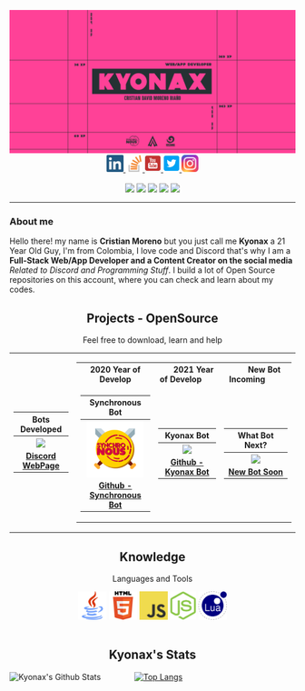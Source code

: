 <div align="center">
<p align="justify/left/right/center">
<img src="https://github.com/Kyonax/Kyonax/blob/master/src/gifs/Github_Readme_Kyonax.gif">
</br>
<a href="https://www.linkedin.com/in/cristian-david-moreno-riaño-82a89b1b3/">
<img src="https://github.com/Kyonax/Kyonax/blob/master/src/images/Image_Logo_Linkedin.png" height='30px'>
</a>
<a href="https://stackoverflow.com/users/14035915/kyonax">
<img src="https://github.com/Kyonax/Kyonax/blob/master/src/images/Image_Logo_StackOverflow.png" height='30px'>
</a>
<a href="https://www.youtube.com/channel/UCOCGuDADwciaJfnCxWoYGHA?view_as=subscriber">
<img src="https://github.com/Kyonax/Kyonax/blob/master/src/images/Image_Logo_YouTube.png" height='30px'>
</a>
<a href="https://twitter.com/kyonax_on">
<img src="https://github.com/Kyonax/Kyonax/blob/master/src/images/Image_Logo_Twitter.png" height='30px'>
</a>
<a href="https://www.instagram.com/kyonax_on/">
<img src="https://github.com/Kyonax/Kyonax/blob/master/src/images/Image_Logo_Instagram.png" height='30px'>
</a>
</br>
</br>
<a href="https://www.twitch.tv/kyonax_on"style="text-decoration: none">
<img src="https://img.shields.io/twitch/status/synk_kyonax">
</a>
<a href="https://www.paypal.com/cgi-bin/webscr?cmd=_s-xclick&hosted_button_id=5LY2Y46Q7DSWL&source=url"style="text-decoration: none">
<img src="https://img.shields.io/badge/Donate-PayPal-green.svg">
</a> 
<a href="https://kyonax.link/discord" style="text-decoration: none">
<img src="https://img.shields.io/discord/763464848457072701?color=blueviolet&label=Server&logo=discord">
</a>
<a href="https://github.com/Kyonax?tab=followers"style="text-decoration: none">
<img src="https://img.shields.io/github/followers/Kyonax?style=social">
</a>
<a href="https://twitter.com/intent/follow?screen_name=kyonax_on"style="text-decoration: none">
<img src="https://img.shields.io/twitter/follow/kyonax_on?style=social">
</a>
</p>
</div>

---

### About me

Hello there! my name is **Cristian Moreno** but you just call me **Kyonax** a 21 Year Old Guy, I'm from Colombia, I love code and Discord that's why I am a **Full-Stack Web/App Developer and a Content Creator on the social media** _Related to Discord and Programming Stuff_. I build a lot of Open Source repositories on this account, where you can check and learn about my codes.

<h2 align="center">Projects - OpenSource</h2>
<p align="center">Feel free to download, learn and help</p>

<table >
<tr><td style="align:center">

|                                        **Bots Developed**                                         |
| :-------------------------------------------------------------------------------------------------------: |
| <img align='center' src='https://discord.com/assets/3437c10597c1526c3dbd98c737c2bcae.svg' height='100px'> |
|                  <a href="https://discord.com/" target="_blank">**Discord WebPage**</a>                   |

</td>

<td>

<table>
<tr><th style="align:center"><b>2020 Year of Develop</b></th><th style="align:center"><b><span>&nbsp;&nbsp;&nbsp;&nbsp;&nbsp;&nbsp;</span>2021 Year of Develop<span>&nbsp;&nbsp;&nbsp;&nbsp;&nbsp;&nbsp;</span> </b></th><th style="align:center"><b><span>&nbsp;&nbsp;&nbsp;&nbsp;&nbsp;&nbsp;&nbsp;&nbsp;</span>New Bot Incoming<span>&nbsp;&nbsp;&nbsp;&nbsp;&nbsp;&nbsp;&nbsp;&nbsp;</span> </b></th>
<tr><td>

|                                                                                 **Synchronous Bot**                                                                                 |
| :---------------------------------------------------------------------------------------------------------------------------------------------------------------------------------: |
| <img align='center' src='https://github.com/Kyonax/bot-discord-synchronous/blob/master/database/multimedia/images/demo/logo/Image_Logo_Discord_Bot_Synchronous.png' height='100px'> |
|                                    <a href="https://github.com/Kyonax/bot-discord-synchronous" target="_blank">**Github - Synchronous Bot**</a>                                     |

</td>

<td align="center">

|                                           **Kyonax Bot**                                           |
| :------------------------------------------------------------------------------------------------: |
|             <img align='center' src='https://i.imgur.com/EJSWafI.png' height='100px'>              |
| <a href="https://github.com/Kyonax/bot-discord-kyonax" target="_blank">**Github - Kyonax Bot**</a> |

</td>
<td align="center">

|                                         **What Bot Next?**                                         |
| :------------------------------------------------------------------------------------------------: |
|             <img align='center' src='https://discord.com/assets/145dc557845548a36a82337912ca3ac5.svg' height='100px'>              |
| <a href="https://kyonax.com" target="_blank">**New Bot Soon**</a> |

</td>
</tr>

</table>

</td>
</tr>
</table>

<h2 align="center">Knowledge</h2>
<p align="center">Languages and Tools</p>

<div align="center">
<img src='https://github.com/Kyonax/Kyonax/blob/master/src/images/Image_Logo_Java.png' height='50px'>
<img src='https://github.com/Kyonax/Kyonax/blob/master/src/images/Image_Logo_Html.png' height='50px'>
<img src='https://github.com/Kyonax/Kyonax/blob/master/src/images/Image_Logo_Js.jpg' height='50px'>
<img src='https://github.com/Kyonax/Kyonax/blob/master/src/images/Image_Logo_NodeJs.png' height='50px'>
<img src='https://github.com/Kyonax/Kyonax/blob/master/src/images/Image_Logo_Lua.png' height='50px'>
</div>

</br>

<h2 align="center">Kyonax's Stats</h2>

![Kyonax's Github Stats](https://github-readme-stats.vercel.app/api?username=Kyonax&show_icons=true) <span>&nbsp;&nbsp;&nbsp;&nbsp;&nbsp;&nbsp;&nbsp;&nbsp;&nbsp;&nbsp;&nbsp;&nbsp;&nbsp;</span>
[![Top Langs](https://github-readme-stats.vercel.app/api/top-langs/?username=Kyonax)](https://github.com/anuraghazra/github-readme-stats)
